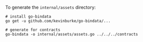 
To generate the `internal/assets` directory:

```
# install go-bindata
go get -u github.com/kevinburke/go-bindata/...

# generate for contracts
go-bindata -o internal/assets/assets.go ../../../contracts
```